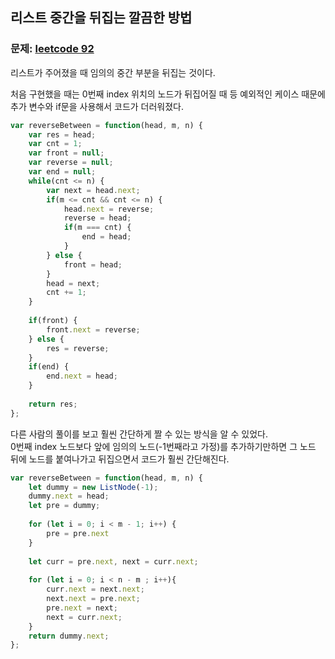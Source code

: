 ## 리스트 중간을 뒤집는 깔끔한 방법

### 문제: [leetcode 92](https://leetcode.com/problems/reverse-linked-list-ii/)

리스트가 주어졌을 때 임의의 중간 부분을 뒤집는 것이다.  

처음 구현했을 때는 0번째 index 위치의 노드가 뒤집어질 때 등 예외적인 케이스 때문에 추가 변수와 if문을 사용해서 코드가 더러워졌다.
```js
var reverseBetween = function(head, m, n) {
    var res = head;
    var cnt = 1;
    var front = null;
    var reverse = null;
    var end = null;
    while(cnt <= n) {
        var next = head.next;
        if(m <= cnt && cnt <= n) {
            head.next = reverse;
            reverse = head;
            if(m === cnt) {
                end = head;
            }
        } else {
            front = head;
        }
        head = next;
        cnt += 1;
    }
    
    if(front) {
        front.next = reverse;
    } else {
        res = reverse;
    }
    if(end) {
        end.next = head;
    }
    
    return res;
};
```

다른 사람의 풀이를 보고 훨씬 간단하게 짤 수 있는 방식을 알 수 있었다.  
0번째 index 노드보다 앞에 임의의 노드(-1번째라고 가정)를 추가하기만하면 그 노드 뒤에 노드를 붙여나가고 뒤집으면서 코드가 훨씬 간단해진다.  
```javascript
var reverseBetween = function(head, m, n) {
    let dummy = new ListNode(-1);
    dummy.next = head;
    let pre = dummy;
    
    for (let i = 0; i < m - 1; i++) {
        pre = pre.next
    }
    
    let curr = pre.next, next = curr.next;
    
    for (let i = 0; i < n - m ; i++){
        curr.next = next.next;
        next.next = pre.next;
        pre.next = next;
        next = curr.next;
    }
    return dummy.next;
};
```